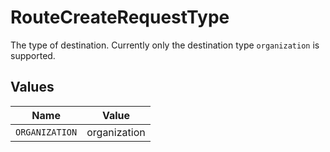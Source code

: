 # RouteCreateRequestType

The type of destination. Currently only the destination type `organization` is supported.


## Values

| Name           | Value          |
| -------------- | -------------- |
| `ORGANIZATION` | organization   |